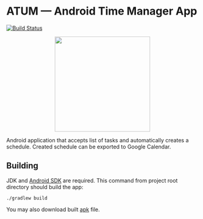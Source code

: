 # ATUM — Android Time Manager App

[![Build Status](https://travis-ci.org/Ivan-Veselov/atum.svg?branch=master)](https://travis-ci.org/Ivan-Veselov/atum)

<p align="center">
  <img width="250" src="https://github.com/Ivan-Veselov/atum/wiki/images/demo.gif">
</p>

Android application that accepts list of tasks and automatically creates a schedule. Created schedule can be exported to Google Calendar.

## Building

JDK and <a href="https://developer.android.com/studio/index.html">Android SDK</a> are required. This command from project root directory should build the app:

```
./gradlew build
```
You may also download built <a href="https://github.com/Ivan-Veselov/atum/wiki/app/atum-debug.apk">apk</a> file.
